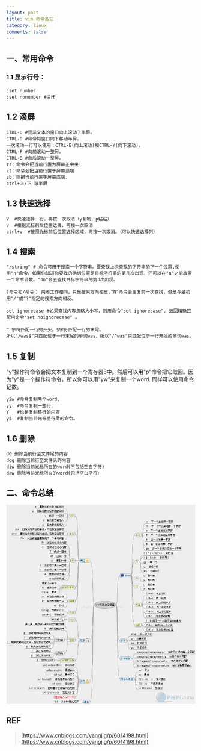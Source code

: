 ```yaml
---
layout: post
title: vim 命令备忘
category: linux
comments: false
---
```


## 一、常用命令

### 1.1 显示行号：

    :set number
    :set nonumber #关闭

## 1.2 滚屏

    CTRL-U #显示文本的窗口向上滚动了半屏。
    CTRL-D #命令将窗口向下移动半屏。
    一次滚动一行可以使用：CTRL-E(向上滚动)和CTRL-Y(向下滚动)。
    CTRL-F #向前滚动一整屏。
    CTRL-B #向后滚动一整屏。
    zz：命令会把当前行置为屏幕正中央
    zt：命令会把当前行置于屏幕顶端
    zb：则把当前行置于屏幕底端.
    ctrl+上/下 滚半屏

## 1.3 快速选择

    V  #快速选择一行，再按一次取消（y复制，p粘贴）
    v  #根据光标前后位置选择，再按一次取消
    ctrl+v  #按照光标前后位置选择区域，再按一次取消。（可以快速选择列）

## 1.4 搜索

    "/string" # 命令可用于搜索一个字符串。要查找上次查找的字符串的下一个位置,使用"n"命令。如果你知道你要找的确切位置是目标字符串的第几次出现，还可以在"n"之前放置一个命令计数。"3n"会去查找目标字符串的第3次出现。
    
    ?命令和/命令： 两者工作相同，只是搜索方向相反."N"命令会重复前一次查找，但是与最初用"/"或"?"指定的搜索方向相反。

    set ignorecase #如果查找内容忽略大小写，则用命令"set ignorecase", 返回精确匹配用命令"set noignorecase" 。

    ^ 字符匹配一行的开头。$字符匹配一行的末尾。
    所以"/was$"只匹配位于一行末尾的单词was，所以"/^was"只匹配位于一行开始的单词was。


## 1.5 复制

"y"操作符命令会把文本复制到一个寄存器3中。然后可以用"p"命令把它取回。因为"y"是一个操作符命令，所以你可以用"yw"来复制一个word. 同样可以使用命令记数。

    y2w #命令复制两个word，
    yy  #命令复制一整行，
    Y   #也是复制整行的内容
    y$  #复制当前光标至行尾的命令。

## 1.6 删除
    dG 删除当前行至文件尾的内容
    dgg 删除当前行至文件头的内容
    diw 删除当前光标所在的word(不包括空白字符)
    daw 删除当前光标所在的word(包括空白字符）


## 二、命令总结

![vim](/images/201812/vim.png)

## REF
> [https://www.cnblogs.com/yangjig/p/6014198.html](https://www.cnblogs.com/yangjig/p/6014198.html)